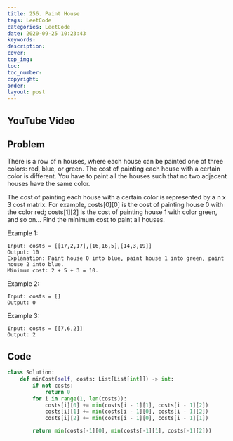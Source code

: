 ```yaml
---
title: 256. Paint House
tags: LeetCode
categories: LeetCode
date: 2020-09-25 10:23:43
keywords:
description:
cover:
top_img:
toc:
toc_number:
copyright:
order:
layout: post
---
```


## YouTube Video

## Problem

There is a row of n houses, where each house can be painted one of three colors: red, blue, or green. The cost of painting each house with a certain color is different. You have to paint all the houses such that no two adjacent houses have the same color.

The cost of painting each house with a certain color is represented by a n x 3 cost matrix. For example, costs[0][0] is the cost of painting house 0 with the color red; costs[1][2] is the cost of painting house 1 with color green, and so on... Find the minimum cost to paint all houses.

Example 1:

```
Input: costs = [[17,2,17],[16,16,5],[14,3,19]]
Output: 10
Explanation: Paint house 0 into blue, paint house 1 into green, paint house 2 into blue.
Minimum cost: 2 + 5 + 3 = 10.
```

Example 2:

```
Input: costs = []
Output: 0
```

Example 3:

```
Input: costs = [[7,6,2]]
Output: 2
```

## Code

```python
class Solution:
    def minCost(self, costs: List[List[int]]) -> int:
        if not costs:
            return 0
        for i in range(1, len(costs)):
            costs[i][0] += min(costs[i - 1][1], costs[i - 1][2])
            costs[i][1] += min(costs[i - 1][0], costs[i - 1][2])
            costs[i][2] += min(costs[i - 1][0], costs[i - 1][1])

        return min(costs[-1][0], min(costs[-1][1], costs[-1][2]))
```
